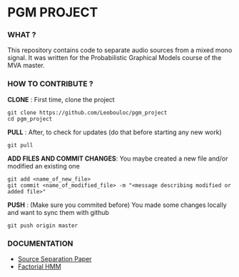 # PGM PROJECT

### WHAT ?

This repository contains code to separate audio sources from a mixed mono signal. It was written for the Probabilistic Graphical Models course of the MVA master.


### HOW TO CONTRIBUTE ?

**CLONE** : First time, clone the project

```
git clone https://github.com/Leobouloc/pgm_project
cd pgm_project
```

**PULL** : After, to check for updates (do that before starting any new work)

```
git pull
```

**ADD FILES AND COMMIT CHANGES**: You maybe created a new file and/or modified an existing one

```
git add <name_of_new_file>
git commit <name_of_modified_file> -m "<message describing modified or added file>"
```

**PUSH** : (Make sure you commited before) You made some changes locally and want to sync them with github

```
git push origin master
```

### DOCUMENTATION

- [Source Separation Paper](http://paris.cs.illinois.edu/pubs/mysore_lvaica2010.pdf)
- [Factorial HMM](http://download.springer.com/static/pdf/12/art%253A10.1023%252FA%253A1007425814087.pdf?originUrl=http%3A%2F%2Flink.springer.com%2Farticle%2F10.1023%2FA%3A1007425814087&token2=exp=1451473142~acl=%2Fstatic%2Fpdf%2F12%2Fart%25253A10.1023%25252FA%25253A1007425814087.pdf%3ForiginUrl%3Dhttp%253A%252F%252Flink.springer.com%252Farticle%252F10.1023%252FA%253A1007425814087*~hmac=158579cc1212a655943feced3b3eef954b60ecc7d6d8bca26db6689e6ebd5cf2)
